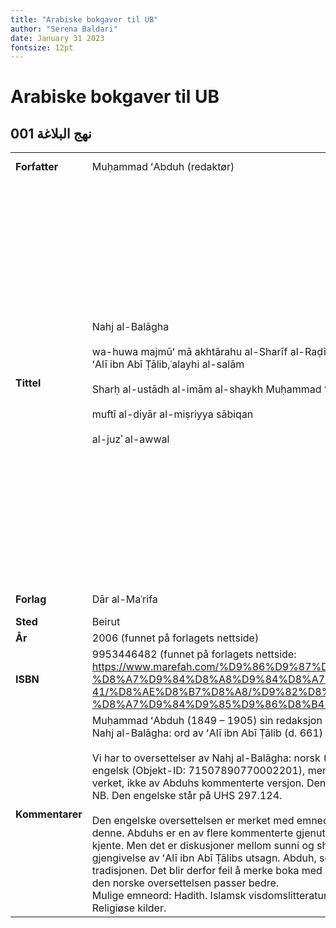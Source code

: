```yaml
---
title: "Arabiske bokgaver til UB"
author: "Serena Baldari"
date: January 31 2023
fontsize: 12pt
---
```

# Arabiske bokgaver til UB

## نهج البلاغة 001

| |  | | |
|:---|:---|---------:|:---| 
|  **Forfatter** | Muḥammad ʻAbduh (redaktør)| محمد عبده
|  **Tittel** | Nahj al-Balāgha <br><br> wa-huwa majmūʻ mā akhtārahu al-Sharīf al-Raḍī min kalām sayyidinā Amīr al-Muʼminīn ʻAlī ibn Abī Ṭālib,ʿalayhi al-salām <br><br> Sharḥ al-ustādh al-imām al-shaykh Muḥammad ʻAbduh <br><br> muftī al-diyār al-miṣriyya sābiqan <br><br> al-juzʾ al-awwal| نهج البلاغة <br><br> وهو مجموع ما اختاره الشريف الرضي من كلام سيدنا أمير علي بن أبي طالب عليه السلام <br><br>  شرح الأستاذ الإمام الشيخ محمد عبده <br><br> مفتي الديار المصرية سابقا <br><br> الجزء الاول  | "Den åndefulle vei" eller "Veltalenhetens vei" <br><br>  al-Sharīf al-Raḍīs samling av utvalgte ord fra ʻAlī ibn Abī Ṭālib <br><br> Kommentar av Muḥammad ʻAbduh, tidlige muftī al-diyār al-miṣriyya <br><br> Første del | 
|  **Forlag** |  D&#x0101;r al-Ma&#x02bf;rifa   | دار المعرفة
|  **Sted** |  Beirut | بيروت
| **År** | 2006 (funnet på forlagets nettside) | 2006
| **ISBN** | 9953446482 (funnet på forlagets nettside: https://www.marefah.com/%D9%86%D9%87%D8%AC-%D8%A7%D9%84%D8%A8%D9%84%D8%A7%D8%BA%D8%A9-41/%D8%AE%D8%B7%D8%A8/%D9%82%D8%A7%D8%A6%D9%85%D8%A9-%D8%A7%D9%84%D9%85%D9%86%D8%B4%D9%88%D8%B1%D8%A7%D8%AA)|
| **Kommentarer** | Muḥammad ʻAbduh (1849 – 1905) sin redaksjon og publikasjon av det klassiske verket Nahj al-Balāgha: ord av ʻAlī ibn Abī Ṭālib (d. 661) samlet av Sharīf al-Raḍī (d. 1015).  <br> <br> Vi har to oversettelser av Nahj al-Balāgha: norsk (Objekt-ID: 71517939030002201) og engelsk (Objekt-ID: 71507890770002201), men de er oversettelser av det klassiske verket, ikke av Abduhs kommenterte versjon. Den norske er på TF og SB + tilgjengelig via NB. Den engelske står på UHS 297.124. <br> <br> Den engelske oversettelsen er merket med emneord "shia-islam". Det passer ikke for denne. Abduhs er en av flere kommenterte gjenutgivelser av verket, kanskje den mest kjente. Men det er diskusjoner mellom sunni og shia tradisjonene når det gjelder gjengivelse av ʻAlī ibn Abī Ṭālibs utsagn. Abduh, som stormufti i Egypt, tilhørte sunni tradisjonen. Det blir derfor feil å merke boka med emneord shia-islam. Emneordene ved den norske oversettelsen passer bedre. <br> Mulige emneord: Hadith. Islamsk visdomslitteratur. Islam. Kilder.ʿAlī ibn Abī Ṭālib kalif. Religiøse kilder. |

